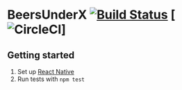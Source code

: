 # BeersUnderX [![Build Status](https://travis-ci.com/myrjola/beersunderx.svg?token=KHU5jpVYXyXbWhN3y83W&branch=master)](https://travis-ci.com/myrjola/beersunderx) [![CircleCI](https://circleci.com/gh/myrjola/beersunderx/tree/master.svg?style=svg&circle-token=24a0c268702e9277c48e0970a7fca373d9fb2447)] #

## Getting started ##

1. Set up [React Native](https://facebook.github.io/react-native/docs/getting-started.html)
2. Run tests with `npm test`


